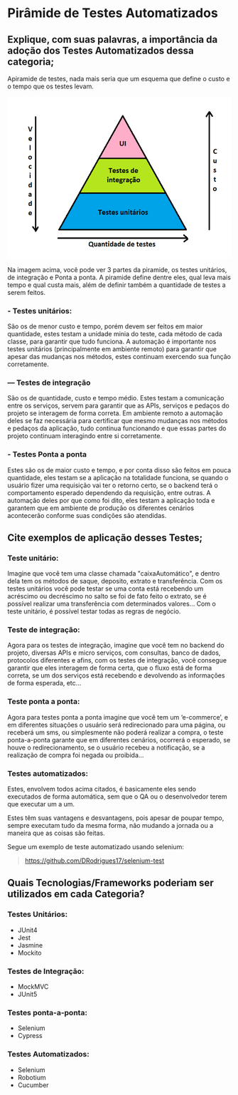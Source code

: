 # Pirâmide de Testes Automatizados

## Explique, com suas palavras, a importância da adoção dos Testes Automatizados dessa categoria;

Apiramide de testes, nada mais seria que um esquema que define o custo e
o tempo que os testes levam.

![piramide](./img/img.png)

Na imagem acima, você pode ver 3 partes da piramide, os testes unitários,
de integração e Ponta a ponta. A piramide define dentre eles, qual leva 
mais tempo e qual custa mais, além de definir também a quantidade de 
testes a serem feitos.

### - Testes unitários:

São os de menor custo e tempo, porém devem ser feitos em maior quantidade,
estes testam a unidade minia do teste, cada método de cada classe,
para garantir que tudo funciona. A automação é importante nos testes unitários
(principalmente em ambiente remoto) para garantir que apesar das 
mudanças nos métodos, estes continuam exercendo sua função corretamente.

### — Testes de integração

São os de quantidade, custo e tempo médio. Estes testam a comunicação 
entre os serviços, servem para garantir que as APIs, serviços e pedaços
do projeto se interagem de forma correta. Em ambiente remoto a automação
deles se faz necessária para certificar que mesmo mudanças nos métodos
e pedaços da aplicação, tudo continua funcionando e que essas partes 
do projeto continuam interagindo entre si corretamente.

### - Testes Ponta a ponta

Estes são os de maior custo e tempo, e por conta disso são feitos em pouca
quantidade, eles testam se a aplicação na totalidade funciona, se quando o 
usuário fizer uma requisição vai ter o retorno certo, se o backend terá o 
comportamento esperado dependendo da requisição, entre outras. A automação 
deles por que como foi dito, eles testam a aplicação toda e garantem que
em ambiente de produção os diferentes cenários acontecerão conforme suas 
condições são atendidas.

## Cite exemplos de aplicação desses Testes;

### Teste unitário:

Imagine que você tem uma classe chamada "caixaAutomático", e dentro dela tem os
métodos de saque, deposito, extrato e transferência. Com os testes unitários 
você pode testar se uma conta está recebendo um acréscimo ou decréscimo no salto
se foi de fato feito o extrato, se é possível realizar uma transferência com 
determinados valores... Com o teste unitário, é possível testar todas as regras
de negócio.

### Teste de integração:

Agora para os testes de integração, imagine que você tem no backend do projeto,
diversas APIs e micro serviços, com consultas, banco de dados, protocolos 
diferentes e afins, com os testes de integração, você consegue garantir que eles 
interagem de forma certa, que o fluxo está de forma correta, se um dos serviços 
está recebendo e devolvendo as informações de forma esperada, etc...

### Teste ponta a ponta:

Agora para testes ponta a ponta imagine que você tem um ‘e-commerce’, e em diferentes
situações o usuário será redirecionado para uma página, ou receberá um sms,
ou simplesmente não poderá realizar a compra, o teste ponta-a-ponta garante que em 
diferentes cenários, ocorrerá o esperado, se houve o redirecionamento, se o 
usuário recebeu a notificação, se a realização de compra foi negada ou proibida...

### Testes automatizados: 

Estes, envolvem todos acima citados, é basicamente eles sendo executados de 
forma automática, sem que o QA ou o desenvolvedor terem que executar um a um.

Estes têm suas vantagens e desvantagens, pois apesar de poupar tempo, sempre
executam tudo da mesma forma, não mudando a jornada ou a maneira que as coisas são
feitas.

Segue um exemplo de teste automatizado usando selenium:
> https://github.com/DRodrigues17/selenium-test

## Quais Tecnologias/Frameworks poderiam ser utilizados em cada Categoria?

### Testes Unitários:
- JUnit4
- Jest
- Jasmine
- Mockito

### Testes de Integração:
- MockMVC
- JUnit5

### Testes ponta-a-ponta:
- Selenium
- Cypress

### Testes Automatizados:
- Selenium
- Robotium
- Cucumber
